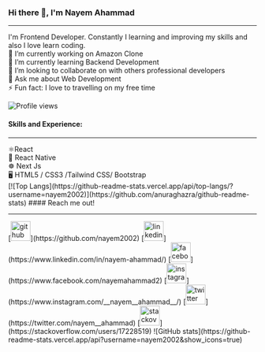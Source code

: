 ### Hi there 👋, I'm Nayem Ahammad
<hr/>
I'm Frontend Developer. Constantly I learning and improving my skills and also I love learn coding.
<br/>
🔭 I’m currently working on Amazon Clone<br/> 
🌱 I’m currently learning Backend Development<br/> 
👯 I’m looking to collaborate on with others professional developers<br/> 
💬 Ask me about Web Development<br/> 
⚡ Fun fact: I love to travelling on my free time<br/> 

![Profile views](https://gpvc.arturio.dev/nayem2002)  
#### Skills and Experience:
<hr/>
⚛React<br/>
📱  React Native<br/>
☸ Next Js<br/>
🖥  HTML5 / CSS3 /Tailwind CSS/ Bootstrap<br/>
[![Top Langs](https://github-readme-stats.vercel.app/api/top-langs/?username=nayem2002)](https://github.com/anuraghazra/github-readme-stats)
#### Reach me out!
<hr/>
[<img src='https://cdn.jsdelivr.net/npm/simple-icons@3.0.1/icons/github.svg' alt='github' height='40'>](https://github.com/nayem2002)  [<img src='https://cdn.jsdelivr.net/npm/simple-icons@3.0.1/icons/linkedin.svg' alt='linkedin' height='40'>](https://www.linkedin.com/in/nayem-ahammad/)  [<img src='https://cdn.jsdelivr.net/npm/simple-icons@3.0.1/icons/facebook.svg' alt='facebook' height='40'>](https://www.facebook.com/nayemahammad2)  [<img src='https://cdn.jsdelivr.net/npm/simple-icons@3.0.1/icons/instagram.svg' alt='instagram' height='40'>](https://www.instagram.com/__nayem__ahammad__/)  [<img src='https://cdn.jsdelivr.net/npm/simple-icons@3.0.1/icons/twitter.svg' alt='twitter' height='40'>](https://twitter.com/nayem__ahammad)  [<img src='https://cdn.jsdelivr.net/npm/simple-icons@3.0.1/icons/stackoverflow.svg' alt='stackoverflow' height='40'>](https://stackoverflow.com/users/17228519)  
![GitHub stats](https://github-readme-stats.vercel.app/api?username=nayem2002&show_icons=true)  

